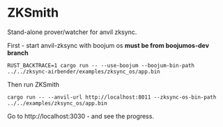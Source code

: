 # ZKSmith

Stand-alone prover/watcher for anvil zksync.

First - start anvil-zksync with boojum os **must be from boojumos-dev branch**

```
RUST_BACKTRACE=1 cargo run -- --use-boojum --boojum-bin-path ../../zksync-airbender/examples/zksync_os/app.bin
```

Then run ZKSmith

```shell
cargo run -- --anvil-url http://localhost:8011 --zksync-os-bin-path ../../examples/zksync_os/app.bin
```

Go to http://localhost:3030 - and see the progress.
